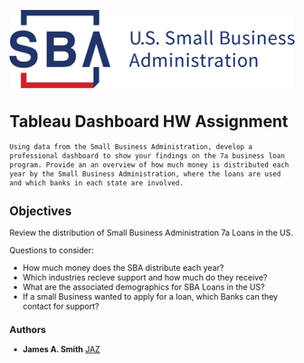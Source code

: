 ![SBA](Images/SBA-Logo-Horizontal-RGB.jpg)

# Tableau Dashboard HW Assignment
    Using data from the Small Business Administration, develop a professional dashboard to show your findings on the 7a business loan program. Provide an an overview of how much money is distributed each year by the Small Business Administration, where the loans are used and which banks in each state are involved.

## Objectives
Review the distribution of Small Business Administration 7a Loans in the US. 

Questions to consider:

 - How much money does the SBA distribute each year?
 - Which industries recieve support and how much do they receive?
 - What are the associated demographics for SBA Loans in the US?
 - If a small Business wanted to apply for a loan, which Banks can they contact for support?









### Authors

* **James A. Smith**    [JAZ](https://github.com/jsmith6112)
